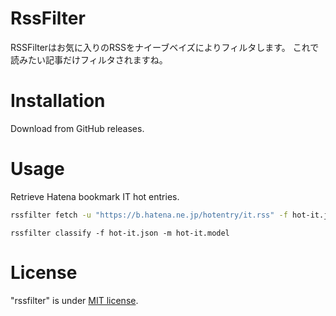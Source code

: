 # RssFilter

RSSFilterはお気に入りのRSSをナイーブベイズによりフィルタします。
これで読みたい記事だけフィルタされますね。


# Installation

Download from GitHub releases.

# Usage

Retrieve Hatena bookmark IT hot entries.

```bash
rssfilter fetch -u "https://b.hatena.ne.jp/hotentry/it.rss" -f hot-it.json
```

```shell
rssfilter classify -f hot-it.json -m hot-it.model
```

# License

"rssfilter" is under [MIT license](https://en.wikipedia.org/wiki/MIT_License).

